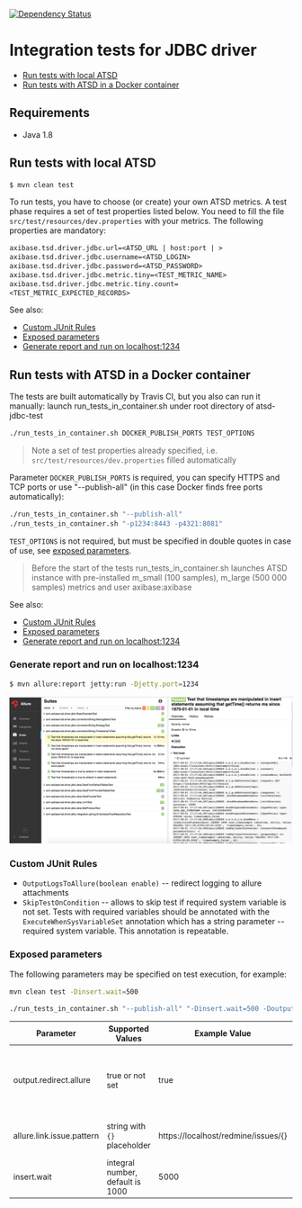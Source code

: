 [![Dependency Status](https://www.versioneye.com/user/projects/57b45deaf0b3bb00487de3a7/badge.svg?style=flat)](https://www.versioneye.com/user/projects/57b45deaf0b3bb00487de3a7)
# Integration tests for JDBC driver

- [Run tests with local ATSD](#run-tests-with-local-atsd)
- [Run tests with ATSD in a Docker container](#run-tests-with-atsd-in-a-docker-container)
## Requirements

* Java 1.8

## Run tests with local ATSD

```bash
$ mvn clean test
```
To run tests, you have to choose (or create) your own ATSD metrics. A test phase requires a set of test properties listed below. You need to fill the file `src/test/resources/dev.properties` with your metrics. The following properties are mandatory: 

```
axibase.tsd.driver.jdbc.url=<ATSD_URL | host:port | >
axibase.tsd.driver.jdbc.username=<ATSD_LOGIN>
axibase.tsd.driver.jdbc.password=<ATSD_PASSWORD>
axibase.tsd.driver.jdbc.metric.tiny=<TEST_METRIC_NAME>
axibase.tsd.driver.jdbc.metric.tiny.count=<TEST_METRIC_EXPECTED_RECORDS>
```
See also:

* [Custom JUnit Rules](#custom-junit-rules)
* [Exposed parameters](#exposed-parameters)
* [Generate report and run on localhost:1234](#generate-report-and-run-on-localhost:1234)

## Run tests with ATSD in a Docker container

The tests are built automatically by Travis CI, but you also can run it manually: launch run_tests_in_container.sh under root directory of atsd-jdbc-test 

```bash
./run_tests_in_container.sh DOCKER_PUBLISH_PORTS TEST_OPTIONS
```
> Note a set of test properties already specified, i.e. `src/test/resources/dev.properties` filled automatically

Parameter `DOCKER_PUBLISH_PORTS` is required, you can specify HTTPS and TCP ports or use "--publish-all" (in this case Docker finds free ports automatically):

```bash
./run_tests_in_container.sh "--publish-all"
./run_tests_in_container.sh "-p1234:8443 -p4321:8081"
```
`TEST_OPTIONS` is not required, but must be specified in double quotes in case of use, see [exposed parameters](#exposed-parameters).

> Before the start of the tests run_tests_in_container.sh launches ATSD instance with pre-installed m_small (100 samples), m_large (500 000 samples) metrics and user axibase:axibase

See also:

* [Custom JUnit Rules](#custom-junit-rules)
* [Exposed parameters](#exposed-parameters)
* [Generate report and run on localhost:1234](#generate-report-and-run-on-localhost:1234)

### Generate report and run on localhost:1234

```bash
$ mvn allure:report jetty:run -Djetty.port=1234
```

![](images/allure_fullscreen.png)

### Custom JUnit Rules
* `OutputLogsToAllure(boolean enable)` -- redirect logging to allure attachments
* `SkipTestOnCondition` -- allows to skip test if required system variable is not set. Tests with required variables should be annotated with the `ExecuteWhenSysVariableSet` annotation which has a string parameter -- required system variable. This annotation is repeatable.

### Exposed parameters

The following parameters may be specified on test execution, for example:

```bash
mvn clean test -Dinsert.wait=500
```
```bash
./run_tests_in_container.sh "--publish-all" "-Dinsert.wait=500 -Doutput.redirect.allure=true"
```

Parameter | Supported Values | Example Value | Description
------------|-------------|------------|-----------
output.redirect.allure | true or not set | true | Redirect per-test execution logging to allure attachment. Works only for tests with [OutputLogsToAllure](#custom-junit-rules) rule enabled
allure.link.issue.pattern | string with `{}` placeholder | https://localhost/redmine/issues/{} | Pattern for generating links to bugtracking system
insert.wait | integral number, default is 1000 | 5000 | waiting timeout in ms between insert and subsequent select statement 
